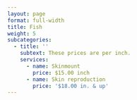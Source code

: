 ```yaml
---
layout: page
format: full-width
title: Fish
weight: 5
subcategories:
  - title: ''
    subtext: These prices are per inch.
    services:
      - name: Skinmount
        price: $15.00 inch
      - name: Skin reproduction
        price: '$18.00 in. & up'
---
```


